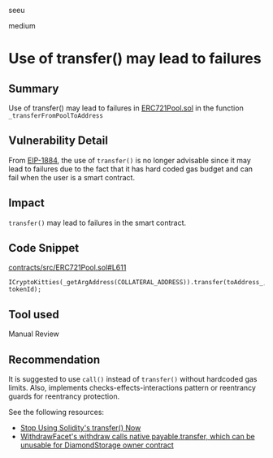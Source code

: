 seeu

medium

# Use of transfer() may lead to failures

## Summary

Use of transfer() may lead to failures in [ERC721Pool.sol](https://github.com/sherlock-audit/2023-01-ajna/blob/main/contracts/src/ERC721Pool.sol) in the function `_transferFromPoolToAddress`

## Vulnerability Detail

From [EIP-1884](https://eips.ethereum.org/EIPS/eip-1884), the use of `transfer()` is no longer advisable since it may lead to failures due to the fact that it has hard coded gas budget and can fail when the user is a smart contract.

## Impact

`transfer()` may lead to failures in the smart contract.

## Code Snippet

[contracts/src/ERC721Pool.sol#L611](https://github.com/sherlock-audit/2023-01-ajna/blob/main/contracts/src/ERC721Pool.sol#L611)
```Solidity
ICryptoKitties(_getArgAddress(COLLATERAL_ADDRESS)).transfer(toAddress_, tokenId);
```

## Tool used

Manual Review

## Recommendation

It is suggested to use `call()` instead of `transfer()` without hardcoded gas limits. Also, implements checks-effects-interactions pattern or reentrancy guards for reentrancy protection.

See the following resources:
- [Stop Using Solidity's transfer() Now](https://consensys.net/diligence/blog/2019/09/stop-using-soliditys-transfer-now/)
- [WithdrawFacet's withdraw calls native payable.transfer, which can be unusable for DiamondStorage owner contract](https://github.com/code-423n4/2022-03-lifinance-findings/issues/14)